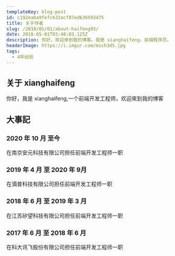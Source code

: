 ```yaml
---
templateKey: blog-post
id: c192eaba9fefc632acf87ed636593475
title: 关于作者
slug: /2018/05/01/about-haifeng93/
date: 2018-05-01T03:48:03.125Z
description: 你好，欢迎來到我的博客。我是 xianghaifeng，前端程序员。
headerImage: https://i.imgur.com/mich3dS.jpg
tags:
  - 4年经验
---
```


## 关于 xianghaifeng

你好，我是 xianghaifeng,一个前端开发工程师，欢迎來到我的博客

## 大事記

### 2020 年 10 月 至今

在南京安元科技有限公司担任前端开发工程师一职

### 2019 年 4 月 至 2020 年 9月

在滴普科技有限公司担任前端开发工程师一职

### 2018 年 6 月 至 2019 年 3 月

在江苏矽望科技有限公司担任前端开发工程师一职

### 2017 年 6 月 至 2018 年 6 月

在科大讯飞股份有限公司担任前端开发工程师一职
